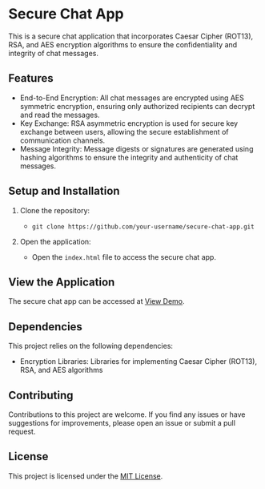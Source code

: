 # Secure Chat App

This is a secure chat application that incorporates Caesar Cipher (ROT13), RSA, and AES encryption algorithms to ensure the confidentiality and integrity of chat messages.

## Features

- End-to-End Encryption: All chat messages are encrypted using AES symmetric encryption, ensuring only authorized recipients can decrypt and read the messages.
- Key Exchange: RSA asymmetric encryption is used for secure key exchange between users, allowing the secure establishment of communication channels.
- Message Integrity: Message digests or signatures are generated using hashing algorithms to ensure the integrity and authenticity of chat messages.

## Setup and Installation

1. Clone the repository:

   - ```git clone https://github.com/your-username/secure-chat-app.git```

2. Open the application:
   - Open the `index.html` file to access the secure chat app.
 
## View the Application

The secure chat app can be accessed at [View Demo](https://encryptionalgorithmspbl.netlify.app/).

## Dependencies

This project relies on the following dependencies:

- Encryption Libraries: Libraries for implementing Caesar Cipher (ROT13), RSA, and AES algorithms

## Contributing

Contributions to this project are welcome. If you find any issues or have suggestions for improvements, please open an issue or submit a pull request.

## License

This project is licensed under the [MIT License](LICENSE).

